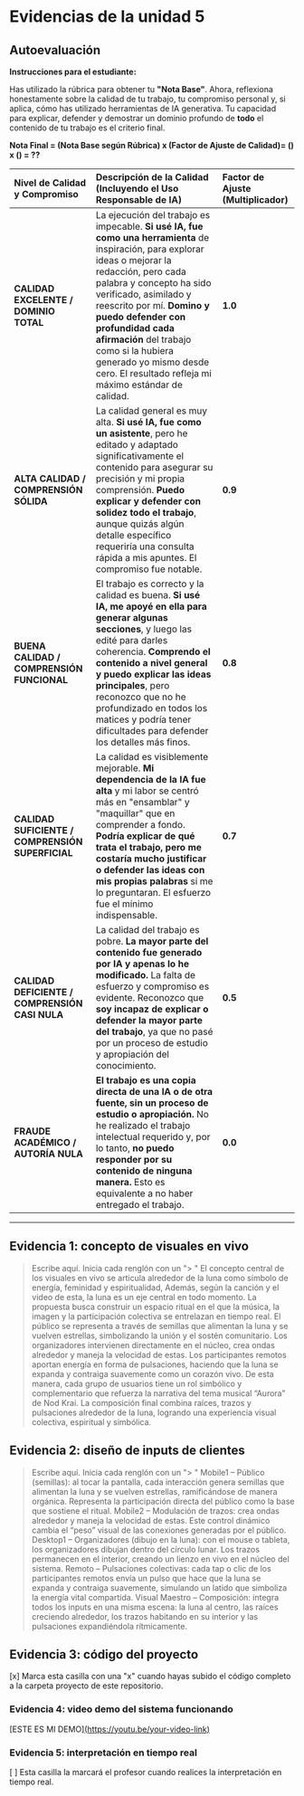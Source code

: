 # Evidencias de la unidad 5

## **Autoevaluación**

**Instrucciones para el estudiante:**

Has utilizado la rúbrica para obtener tu **"Nota Base"**. Ahora, reflexiona honestamente sobre la calidad de tu trabajo, tu compromiso personal y, si aplica, cómo has utilizado herramientas de IA generativa. Tu capacidad para explicar, defender y demostrar un dominio profundo de **todo** el contenido de tu trabajo es el criterio final.

**Nota Final = (Nota Base según Rúbrica) x (Factor de Ajuste de Calidad)= () x () = ??**

| Nivel de Calidad y Compromiso | Descripción de la Calidad (Incluyendo el Uso Responsable de IA) | Factor de Ajuste (Multiplicador) |
| :--- | :--- | :--- |
| **CALIDAD EXCELENTE / DOMINIO TOTAL** | La ejecución del trabajo es impecable. **Si usé IA, fue como una herramienta** de inspiración, para explorar ideas o mejorar la redacción, pero cada palabra y concepto ha sido verificado, asimilado y reescrito por mí. **Domino y puedo defender con profundidad cada afirmación** del trabajo como si la hubiera generado yo mismo desde cero. El resultado refleja mi máximo estándar de calidad. | **1.0** |
| **ALTA CALIDAD / COMPRENSIÓN SÓLIDA** | La calidad general es muy alta. **Si usé IA, fue como un asistente**, pero he editado y adaptado significativamente el contenido para asegurar su precisión y mi propia comprensión. **Puedo explicar y defender con solidez todo el trabajo**, aunque quizás algún detalle específico requeriría una consulta rápida a mis apuntes. El compromiso fue notable. | **0.9** |
| **BUENA CALIDAD / COMPRENSIÓN FUNCIONAL** | El trabajo es correcto y la calidad es buena. **Si usé IA, me apoyé en ella para generar algunas secciones**, y luego las edité para darles coherencia. **Comprendo el contenido a nivel general y puedo explicar las ideas principales**, pero reconozco que no he profundizado en todos los matices y podría tener dificultades para defender los detalles más finos. | **0.8** |
| **CALIDAD SUFICIENTE / COMPRENSIÓN SUPERFICIAL** | La calidad es visiblemente mejorable. **Mi dependencia de la IA fue alta** y mi labor se centró más en "ensamblar" y "maquillar" que en comprender a fondo. **Podría explicar de qué trata el trabajo, pero me costaría mucho justificar o defender las ideas con mis propias palabras** si me lo preguntaran. El esfuerzo fue el mínimo indispensable. | **0.7** |
| **CALIDAD DEFICIENTE / COMPRENSIÓN CASI NULA** | La calidad del trabajo es pobre. **La mayor parte del contenido fue generado por IA y apenas lo he modificado.** La falta de esfuerzo y compromiso es evidente. Reconozco que **soy incapaz de explicar o defender la mayor parte del trabajo**, ya que no pasé por un proceso de estudio y apropiación del conocimiento. | **0.5** |
| **FRAUDE ACADÉMICO / AUTORÍA NULA** | **El trabajo es una copia directa de una IA o de otra fuente, sin un proceso de estudio o apropiación.** No he realizado el trabajo intelectual requerido y, por lo tanto, **no puedo responder por su contenido de ninguna manera.** Esto es equivalente a no haber entregado el trabajo. | **0.0** |

---

## Evidencia 1: concepto de visuales en vivo

> Escribe aquí. Inicia cada renglón con un "> "
> El concepto central de los visuales en vivo se articula alrededor de la luna como símbolo de energía, feminidad y espiritualidad, Además, según la canción y el video de esta, la luna es un eje central en todo momento.
> La propuesta busca construir un espacio ritual en el que la música, la imagen y la participación colectiva se entrelazan en tiempo real.
> El público se representa a través de semillas que alimentan la luna y se vuelven estrellas, simbolizando la unión y el sostén comunitario.
> Los organizadores intervienen directamente en el núcleo, crea ondas alrededor y maneja la velocidad de estas.
> Los participantes remotos aportan energía en forma de pulsaciones, haciendo que la luna se expanda y contraiga suavemente como un corazón vivo.
> De esta manera, cada grupo de usuarios tiene un rol simbólico y complementario que refuerza la narrativa del tema musical “Aurora” de Nod Krai.
> La composición final combina raíces, trazos y pulsaciones alrededor de la luna, logrando una experiencia visual colectiva, espiritual y simbólica.

## Evidencia 2: diseño de inputs de clientes

> Escribe aquí. Inicia cada renglón con un "> "
> Mobile1 – Público (semillas): al tocar la pantalla, cada interacción genera semillas que alimentan la luna y se vuelven estrellas, ramificándose de manera orgánica. Representa la participación directa del público como la base que sostiene el ritual.
> Mobile2 – Modulación de trazos: crea ondas alrededor y maneja la velocidad de estas. Este control dinámico cambia el “peso” visual de las conexiones generadas por el público.
> Desktop1 – Organizadores (dibujo en la luna): con el mouse o tableta, los organizadores dibujan dentro del círculo lunar. Los trazos permanecen en el interior, creando un lienzo en vivo en el núcleo del sistema.
> Remoto – Pulsaciones colectivas: cada tap o clic de los participantes remotos envía un pulso que hace que la luna se expanda y contraiga suavemente, simulando un latido que simboliza la energía vital compartida.
> Visual Maestro – Composición: integra todos los inputs en una misma escena: la luna al centro, las raíces creciendo alrededor, los trazos habitando en su interior y las pulsaciones expandiéndola rítmicamente.


## Evidencia 3: código del proyecto

[x] Marca esta casilla con una "x" cuando hayas subido el código completo a la carpeta proyecto 
de este repositorio.

### Evidencia 4: video demo del sistema funcionando

[ESTE ES MI DEMO][(https://youtu.be/your-video-link)](https://youtu.be/efBu5EyiBPE)


### Evidencia 5: interpretación en tiempo real

[ ] Esta casilla la marcará el profesor cuando realices la interpretación en tiempo real.




